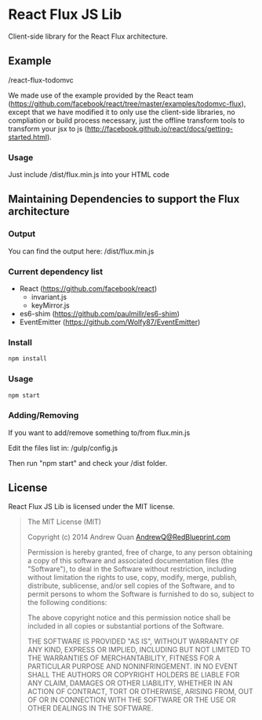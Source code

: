 # React Flux JS Lib

Client-side library for the React Flux architecture.


## Example

/react-flux-todomvc

We made use of the example provided by the React team (https://github.com/facebook/react/tree/master/examples/todomvc-flux), except that we have modified it to only use the client-side libraries, no compliation or build process necessary, just the offline transform tools to transform your jsx to js (http://facebook.github.io/react/docs/getting-started.html).

### Usage

Just include /dist/flux.min.js into your HTML code



## Maintaining Dependencies to support the Flux architecture

### Output

You can find the output here: /dist/flux.min.js


### Current dependency list

* React (https://github.com/facebook/react)
  * invariant.js
  * keyMirror.js
* es6-shim (https://github.com/paulmillr/es6-shim)
* EventEmitter (https://github.com/Wolfy87/EventEmitter)


### Install
```sh
npm install
```

### Usage
```sh
npm start
```


### Adding/Removing

If you want to add/remove something to/from flux.min.js

Edit the files list in: /gulp/config.js

Then run "npm start" and check your /dist folder.




License
-------

React Flux JS Lib is licensed under the MIT license.

> The MIT License (MIT)
>
> Copyright (c) 2014 Andrew Quan <AndrewQ@RedBlueprint.com>
>
> Permission is hereby granted, free of charge, to any person obtaining a copy
> of this software and associated documentation files (the "Software"), to deal
> in the Software without restriction, including without limitation the rights
> to use, copy, modify, merge, publish, distribute, sublicense, and/or sell
> copies of the Software, and to permit persons to whom the Software is
> furnished to do so, subject to the following conditions:
>
> The above copyright notice and this permission notice shall be included in
> all copies or substantial portions of the Software.
>
> THE SOFTWARE IS PROVIDED "AS IS", WITHOUT WARRANTY OF ANY KIND, EXPRESS OR
> IMPLIED, INCLUDING BUT NOT LIMITED TO THE WARRANTIES OF MERCHANTABILITY,
> FITNESS FOR A PARTICULAR PURPOSE AND NONINFRINGEMENT. IN NO EVENT SHALL THE
> AUTHORS OR COPYRIGHT HOLDERS BE LIABLE FOR ANY CLAIM, DAMAGES OR OTHER
> LIABILITY, WHETHER IN AN ACTION OF CONTRACT, TORT OR OTHERWISE, ARISING FROM,
> OUT OF OR IN CONNECTION WITH THE SOFTWARE OR THE USE OR OTHER DEALINGS IN
> THE SOFTWARE.